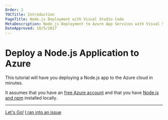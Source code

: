 ```yaml
---
Order: 1
TOCTitle: Introduction
PageTitle: Node.js Deployment with Visual Studio Code
MetaDescription: Node.js Deployment to Azure App Services with Visual Studio Code
DateApproved: 10/5/2017
---
```


# Deploy a Node.js Application to Azure

This tutorial will have you deploying a Node.js app to the Azure cloud in minutes.

It assumes that you have an [free Azure account](https://azure.microsoft.com/en-us/free/?utm_source=campaign&utm_campaign=vscode-tutorial-node-git&mktingSource=vscode-tutorial-node-git) and that you have [Node.js and npm](https://nodejs.org/en/download/) installed locally.


----

<a class="tutorial-next-btn" href="/tutorials/nodejs-deployment/express">Let's Go!</a> <a class="tutorial-feedback-btn" onclick="reportIssue('node-deployment', 'getting-started')" href="javascript:void(0)">I ran into an issue</a>
